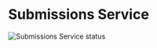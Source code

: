# Submissions Service

![Submissions Service status](https://github.com/Eliasyoussef47/cloud-services/actions/workflows/submissionsService-ci.yml/badge.svg)